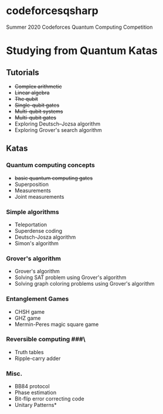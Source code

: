 # codeforcesqsharp #
Summer 2020 Codeforces Quantum Computing Competition

# Studying from Quantum Katas #

## Tutorials ##
- ~~Complex arithmetic~~
- ~~Linear algebra~~
- ~~The qubit~~
- ~~Single-qubit gates~~
- ~~Multi-qubit systems~~
- ~~Multi-qubit gates~~
- Exploring Deutsch–Jozsa algorithm
- Exploring Grover's search algorithm

## Katas ##
### Quantum computing concepts ###
- ~~basic quantum computing gates~~
- Superposition
- Measurements
- Joint measurements

### Simple algorithms ###
- Teleportation
- Superdense coding
- Deutsch-Josza algorithm
- Simon's algorithm

### Grover's algorithm ###
- Grover's algorithm
- Solving SAT problem using Grover's algorithm
- Solving graph coloring problems using Grover's algorithm

### Entanglement Games ###
- CHSH game
- GHZ game
- Mermin-Peres magic square game

### Reversible computing ###\
- Truth tables
- Ripple-carry adder

### Misc. ###
- BB84 protocol
- Phase estimation
- Bit-flip error correcting code
- Unitary Patterns\*
